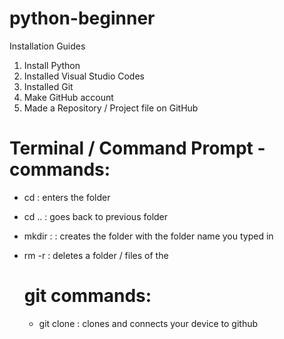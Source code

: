 # python-beginner

Installation Guides
1) Install Python
2) Installed Visual Studio Codes
3) Installed Git
4) Make GitHub account
5) Made a Repository / Project file on GitHub

# Terminal / Command Prompt - commands:
- cd <folder name> : enters the folder
- cd .. : goes back to previous folder
- mkdir : <folder name> : creates the folder with the folder name you typed in
- rm -r <folder name> : deletes a folder / files of the <folder name>
  
  # git commands: 
    - git clone <https link of your repository> : clones and connects your device to github 
